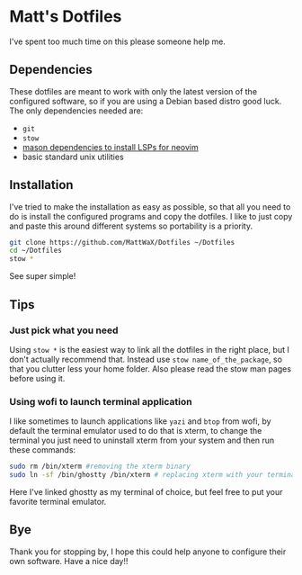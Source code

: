 # Matt's Dotfiles
I've spent too much time on this please someone help me.

## Dependencies
These dotfiles are meant to work with only the latest version of the configured software, so if you are using a Debian based distro good luck.
The only dependencies needed are:
* `git`
* `stow`
* [mason dependencies to install LSPs for neovim](https://github.com/williamboman/mason.nvim?tab=readme-ov-file#requirements)
* basic standard unix utilities

## Installation
I've tried to make the installation as easy as possible, so that all you need to do is install the configured programs and copy the dotfiles.
I like to just copy and paste this around different systems so portability is a priority.

```sh
git clone https://github.com/MattWaX/Dotfiles ~/Dotfiles
cd ~/Dotfiles
stow *
```

See super simple!

## Tips
### Just pick what you need
Using `stow *` is the easiest way to link all the dotfiles in the right place, but I don't actually recommend that.
Instead use `stow name_of_the_package`, so that you clutter less your home folder.
Also please read the stow man pages before using it.

### Using wofi to launch terminal application
I like sometimes to launch applications like `yazi` and `btop` from wofi, by default the terminal emulator used to do that is xterm, to change the terminal you just need to uninstall xterm from your system and then run these commands:

```sh
sudo rm /bin/xterm #removing the xterm binary
sudo ln -sf /bin/ghostty /bin/xterm # replacing xterm with your terminal of choice
```

Here I've linked ghostty as my terminal of choice, but feel free to put your favorite terminal emulator.

## Bye
Thank you for stopping by, I hope this could help anyone to configure their own software.
Have a nice day!!
